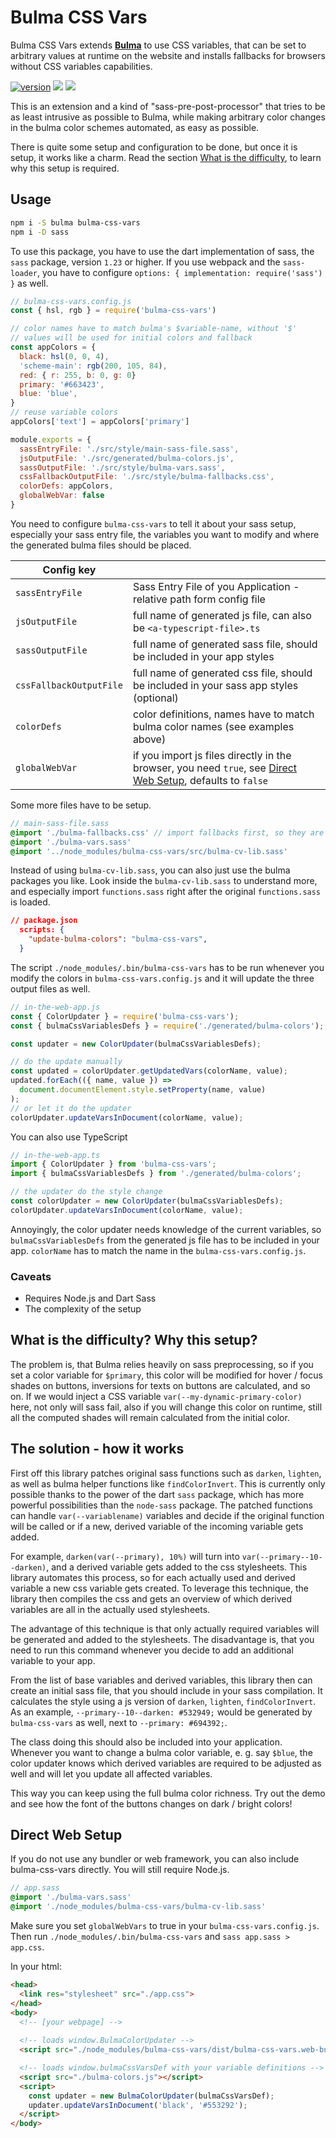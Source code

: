 # Bulma CSS Vars

Bulma CSS Vars extends [**Bulma**](https://github.com/jgthms/bulma) to use CSS variables, that can be set to arbitrary values at runtime on the website and installs fallbacks for browsers without CSS variables capabilities.

[![version](https://img.shields.io/npm/v/bulma-css-vars.svg)](https://www.npmjs.org/package/bulma-css-vars)
[![](https://github.com/wtho/bulma-css-vars/workflows/ci/badge.svg)](https://github.com/wtho/bulma-css-vars/actions?query=workflow%3Aci)
[![](https://img.shields.io/badge/Demo-green)](https://wtho.github.io/bulma-css-vars)


This is an extension and a kind of "sass-pre-post-processor" that tries to be as least intrusive as possible to Bulma, while making arbitrary color changes in the bulma color schemes automated, as easy as possible.

There is quite some setup and configuration to be done, but once it is setup, it works like a charm. Read the section [What is the difficulty](#what-is-the-difficulty-why-this-setup), to learn why this setup is required.

## Usage
```bash
npm i -S bulma bulma-css-vars
npm i -D sass
```

To use this package, you have to use the dart implementation of sass, the `sass` package, version `1.23` or higher. If you use webpack and the `sass-loader`, you have to configure `options: { implementation: require('sass') }` as well.

```js
// bulma-css-vars.config.js
const { hsl, rgb } = require('bulma-css-vars')

// color names have to match bulma's $variable-name, without '$'
// values will be used for initial colors and fallback
const appColors = {
  black: hsl(0, 0, 4),
  'scheme-main': rgb(200, 105, 84),
  red: { r: 255, b: 0, g: 0}
  primary: '#663423',
  blue: 'blue',
}
// reuse variable colors
appColors['text'] = appColors['primary']

module.exports = {
  sassEntryFile: './src/style/main-sass-file.sass',
  jsOutputFile: './src/generated/bulma-colors.js',
  sassOutputFile: './src/style/bulma-vars.sass',
  cssFallbackOutputFile: './src/style/bulma-fallbacks.css',
  colorDefs: appColors,
  globalWebVar: false
}
```
You need to configure `bulma-css-vars` to tell it about your sass setup, especially your sass entry file, the variables you want to modify and where the generated bulma files should be placed.

| Config key              |                                                                                                    |
| ----------------------- |:---------------------------------------------------------------------------------------------------|
| `sassEntryFile`         | Sass Entry File of you Application - relative path form config file                                |
| `jsOutputFile`          | full name of generated js file, can also be `<a-typescript-file>.ts`                               |
| `sassOutputFile`        | full name of generated sass file, should be included in your app styles                            |
| `cssFallbackOutputFile` | full name of generated css file, should be included in your sass app styles (optional)             | 
| `colorDefs`             | color definitions, names have to match bulma color names (see examples above)                      |
| `globalWebVar`          | if you import js files directly in the browser, you need `true`, see [Direct Web Setup](#direct-web-setup), defaults to `false` |

Some more files have to be setup.

```sass
// main-sass-file.sass
@import './bulma-fallbacks.css' // import fallbacks first, so they are overridden
@import './bulma-vars.sass'
@import '../node_modules/bulma-css-vars/src/bulma-cv-lib.sass'
```
Instead of using `bulma-cv-lib.sass`, you can also just use the bulma packages you like. Look inside the `bulma-cv-lib.sass` to understand more, and especially import `functions.sass` right after the original `functions.sass` is loaded.

```json
// package.json
  scripts: {
    "update-bulma-colors": "bulma-css-vars",
  }
```
The script `./node_modules/.bin/bulma-css-vars` has to be run whenever you modify the colors in `bulma-css-vars.config.js` and it will update the three output files as well.

```js
// in-the-web-app.js
const { ColorUpdater } = require('bulma-css-vars');
const { bulmaCssVariablesDefs } = require('./generated/bulma-colors');

const updater = new ColorUpdater(bulmaCssVariablesDefs);

// do the update manually
const updated = colorUpdater.getUpdatedVars(colorName, value);
updated.forEach(({ name, value }) =>
  document.documentElement.style.setProperty(name, value)
);
// or let it do the updater
colorUpdater.updateVarsInDocument(colorName, value);
```

You can also use TypeScript
```ts
// in-the-web-app.ts
import { ColorUpdater } from 'bulma-css-vars';
import { bulmaCssVariablesDefs } from './generated/bulma-colors';

// the updater do the style change
const colorUpdater = new ColorUpdater(bulmaCssVariablesDefs);
colorUpdater.updateVarsInDocument(colorName, value);
```

Annoyingly, the color updater needs knowledge of the current variables, so `bulmaCssVariablesDefs` from the generated js file has to be included in your app. `colorName` has to match the name in the `bulma-css-vars.config.js`.

### Caveats
* Requires Node.js and Dart Sass
* The complexity of the setup

## What is the difficulty? Why this setup?
The problem is, that Bulma relies heavily on sass preprocessing, so if you set a color variable for `$primary`, this color will be modified for hover / focus shades on buttons, inversions for texts on buttons are calculated, and so on.
If we would inject a CSS variable `var(--my-dynamic-primary-color)` here, not only will sass fail, also if you will change this color on runtime, still all the computed shades will remain calculated from the initial color.

## The solution - how it works
First off this library patches original sass functions such as `darken`, `lighten`, as well as bulma helper functions like `findColorInvert`. This is currently only possible thanks to the power of the dart `sass` package, which has more powerful possibilities than the `node-sass` package. The patched functions can handle `var(--variablename)` variables and decide if the original function will be called or if a new, derived variable of the incoming variable gets added.

For example, `darken(var(--primary), 10%)` will turn into `var(--primary--10--darken)`, and a derived variable gets added to the css stylesheets.
This library automates this process, so for each actually used and derived variable a new css variable gets created. To leverage this technique, the library then compiles the css and gets an overview of which derived variables are all in the actually used stylesheets.

The advantage of this technique is that only actually required variables will be generated and added to the stylesheets. The disadvantage is, that you need to run this command whenever you decide to add an additional variable to your app.

From the list of base variables and derived variables, this library then can create an initial sass file, that you should include in your sass compilation. It calculates the style using a js version of `darken`, `lighten`, `findColorInvert`. As an example, `--primary--10--darken: #532949;` would be generated by `bulma-css-vars` as well, next to `--primary: #694392;`.

The class doing this should also be included into your application. Whenever you want to change a bulma color variable, e. g. say `$blue`, the color updater knows which derived variables are required to be adjusted as well and will let you update all affected variables.

This way you can keep using the full bulma color richness. Try out the demo and see how the font of the buttons changes on dark / bright colors!

## Direct Web Setup
If you do not use any bundler or web framework, you can also include bulma-css-vars directly. You will still require Node.js.

```sass
// app.sass
@import './bulma-vars.sass'
@import './node_modules/bulma-css-vars/bulma-cv-lib.sass'
```

Make sure you set `globalWebVars` to true in your `bulma-css-vars.config.js`. Then run `./node_modules/.bin/bulma-css-vars` and `sass app.sass > app.css`.

In your html:
```html
<head>
  <link res="stylesheet" src="./app.css">
</head>
<body>
  <!-- [your webpage] -->
  
  <!-- loads window.BulmaColorUpdater -->
  <script src="./node_modules/bulma-css-vars/dist/bulma-css-vars.web-bundle.js"></script>

  <!-- loads window.bulmaCssVarsDef with your variable definitions -->
  <script src="./bulma-colors.js"></script>
  <script>
    const updater = new BulmaColorUpdater(bulmaCssVarsDef);
    updater.updateVarsInDocument('black', '#553292');
  </script>
</body>
```

